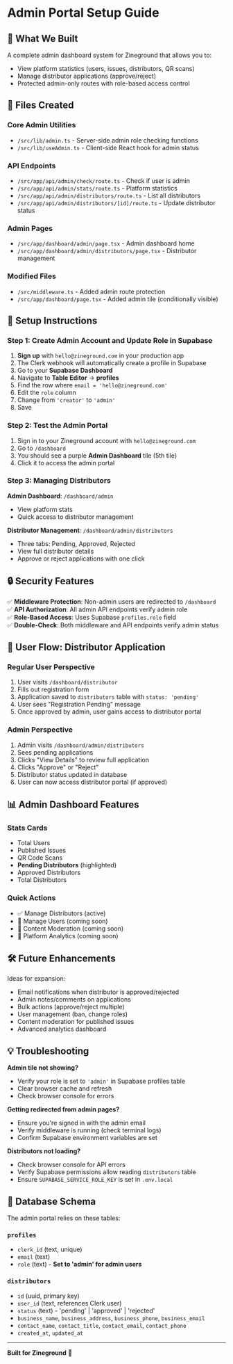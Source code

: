 # Admin Portal Setup Guide

## 🎉 What We Built

A complete admin dashboard system for Zineground that allows you to:
- View platform statistics (users, issues, distributors, QR scans)
- Manage distributor applications (approve/reject)
- Protected admin-only routes with role-based access control

## 📁 Files Created

### Core Admin Utilities
- `/src/lib/admin.ts` - Server-side admin role checking functions
- `/src/lib/useAdmin.ts` - Client-side React hook for admin status

### API Endpoints
- `/src/app/api/admin/check/route.ts` - Check if user is admin
- `/src/app/api/admin/stats/route.ts` - Platform statistics
- `/src/app/api/admin/distributors/route.ts` - List all distributors
- `/src/app/api/admin/distributors/[id]/route.ts` - Update distributor status

### Admin Pages
- `/src/app/dashboard/admin/page.tsx` - Admin dashboard home
- `/src/app/dashboard/admin/distributors/page.tsx` - Distributor management

### Modified Files
- `/src/middleware.ts` - Added admin route protection
- `/src/app/dashboard/page.tsx` - Added admin tile (conditionally visible)

## 🚀 Setup Instructions

### Step 1: Create Admin Account and Update Role in Supabase

1. **Sign up** with `hello@zineground.com` in your production app
2. The Clerk webhook will automatically create a profile in Supabase
3. Go to your **Supabase Dashboard**
4. Navigate to **Table Editor** → **profiles**
5. Find the row where `email = 'hello@zineground.com'`
6. Edit the `role` column
7. Change from `'creator'` to `'admin'`
8. Save

### Step 2: Test the Admin Portal

1. Sign in to your Zineground account with `hello@zineground.com`
2. Go to `/dashboard`
3. You should see a purple **Admin Dashboard** tile (5th tile)
4. Click it to access the admin portal

### Step 3: Managing Distributors

**Admin Dashboard**: `/dashboard/admin`
- View platform stats
- Quick access to distributor management

**Distributor Management**: `/dashboard/admin/distributors`
- Three tabs: Pending, Approved, Rejected
- View full distributor details
- Approve or reject applications with one click

## 🔒 Security Features

✅ **Middleware Protection**: Non-admin users are redirected to `/dashboard`  
✅ **API Authorization**: All admin API endpoints verify admin role  
✅ **Role-Based Access**: Uses Supabase `profiles.role` field  
✅ **Double-Check**: Both middleware and API endpoints verify admin status

## 🎯 User Flow: Distributor Application

### Regular User Perspective
1. User visits `/dashboard/distributor`
2. Fills out registration form
3. Application saved to `distributors` table with `status: 'pending'`
4. User sees "Registration Pending" message
5. Once approved by admin, user gains access to distributor portal

### Admin Perspective
1. Admin visits `/dashboard/admin/distributors`
2. Sees pending applications
3. Clicks "View Details" to review full application
4. Clicks "Approve" or "Reject"
5. Distributor status updated in database
6. User can now access distributor portal (if approved)

## 📊 Admin Dashboard Features

### Stats Cards
- Total Users
- Published Issues
- QR Code Scans
- **Pending Distributors** (highlighted)
- Approved Distributors
- Total Distributors

### Quick Actions
- ✅ Manage Distributors (active)
- 🚧 Manage Users (coming soon)
- 🚧 Content Moderation (coming soon)
- 🚧 Platform Analytics (coming soon)

## 🛠️ Future Enhancements

Ideas for expansion:
- Email notifications when distributor is approved/rejected
- Admin notes/comments on applications
- Bulk actions (approve/reject multiple)
- User management (ban, change roles)
- Content moderation for published issues
- Advanced analytics dashboard

## 💡 Troubleshooting

**Admin tile not showing?**
- Verify your role is set to `'admin'` in Supabase profiles table
- Clear browser cache and refresh
- Check browser console for errors

**Getting redirected from admin pages?**
- Ensure you're signed in with the admin email
- Verify middleware is running (check terminal logs)
- Confirm Supabase environment variables are set

**Distributors not loading?**
- Check browser console for API errors
- Verify Supabase permissions allow reading `distributors` table
- Ensure `SUPABASE_SERVICE_ROLE_KEY` is set in `.env.local`

## 📝 Database Schema

The admin portal relies on these tables:

### `profiles`
- `clerk_id` (text, unique)
- `email` (text)
- `role` (text) - **Set to 'admin' for admin users**

### `distributors`
- `id` (uuid, primary key)
- `user_id` (text, references Clerk user)
- `status` (text) - 'pending' | 'approved' | 'rejected'
- `business_name`, `business_address`, `business_phone`, `business_email`
- `contact_name`, `contact_title`, `contact_email`, `contact_phone`
- `created_at`, `updated_at`

---

**Built for Zineground** 🎨

